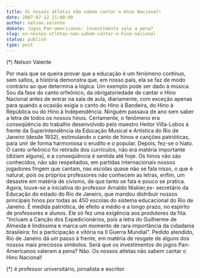 ```yaml
---
title: Os nossos atletas não sabem cantar o Hino Nacional!
date: 2007-07-12 21:00:00
author: nelson.valente
debate: Jogos Pan-americanos: investimento vale a pena?
slug: os-nossos-atletas-nao-sabem-cantar-o-hino-nacional
status: publish 
type: post
---
```


(\*) Nelson Valente  

 Por mais que se queira provar que a educação é um fenômeno contínuo, sem saltos, a história demonstra que, em nosso país, ela se faz de modo contrário ao que determina a lógica. Um exemplo pode ser dado à música. Sou da fase do canto orfeônico, da obrigatoriedade de cantar o Hino Nacional antes de entrar na sala de aula, diariamente, com exceção apenas para quando a ocasião exigia o canto do Hino à Bandeira, do Hino à República ou do Hino à Independência. Ninguém passava de ano sem saber a letra de todos os nossos hinos. Certamente, o fenômeno era conseqüência do trabalho desenvolvido pelo maestro Heitor Villa-Lobos à frente da Superintendência da Educação Musical e Artística do Rio de Janeiro (desde 1932), estimulando o canto de hinos e canções patrióticas, para unir de forma harmoniosa o erudito e o popular. Depois, fez-se o hiato. O canto orfeônico foi retirado dos currículos, não era matéria importante (diziam alguns), e a conseqüência é sentida até hoje. Os hinos não são conhecidos, não são respeitados, em partidas internacionais nossos jogadores fingem que cantam, nas escolas quase não se fala nisso, o que é natural, pois os próprios professores não conhecem as letras, enfim, um desastre em matéria de civismo, de que tanto se fala e pouco se pratica. Agora, louve-se a iniciativa do professor Arnaldo Niskier,ex- secretário da Educação do estado do Rio de Janeiro, que mandou distribuir nossos principais hinos por todas as 450 escolas do sistema educacional do Rio de Janeiro. É medida patriótica, de efeito a médio e a longo prazo, no espírito de professores e alunos. Ele só fez uma exigência aos produtores da fita: "Incluam a Canção dos Expedicionários, pois a letra do Guilherme de Almeida é lindíssima e marca um momento de rara importância da cidadania brasileira: foi a participação e vitória na II Guerra Mundial". Pedido atendido, Rio de Janeiro dá um passo à frente, em matéria de resgate de alguns dos nossos mais preciosos símbolos. Será que os investimentos do jogos Pan-Americanos valeram a pena? Não. Os nossos atletas não sabem cantar o Hino Nacional!  

 (\*) é professor universitário, jornalista e escritor
